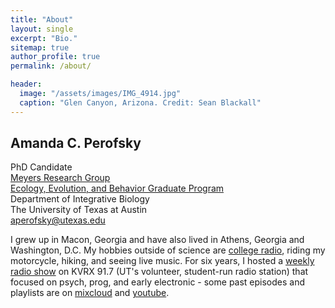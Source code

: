 ```yaml
---
title: "About"
layout: single
excerpt: "Bio."
sitemap: true
author_profile: true
permalink: /about/

header:
  image: "/assets/images/IMG_4914.jpg"
  caption: "Glen Canyon, Arizona. Credit: Sean Blackall"
---
```


## Amanda C. Perofsky
PhD Candidate <br>
[Meyers Research Group](http://www.bio.utexas.edu/research/meyers/)<br>
[Ecology, Evolution, and Behavior Graduate Program](https://www.cns.utexas.edu/eeb-graduate-program)<br>
Department of Integrative Biology <br>
The University of Texas at Austin <br>
<aperofsky@utexas.edu>

I grew up in Macon, Georgia and have also lived in Athens, Georgia and Washington, D.C. My hobbies outside of science are [college radio](https://kvrx.org), riding my motorcycle, hiking, and seeing live music. For six years, I hosted a [weekly radio show](http://www.kvrx.org/schedule/programs/275) on KVRX 91.7 (UT's volunteer, student-run radio station) that focused on psych, prog, and early electronic - some past episodes and playlists are on [mixcloud](https://www.mixcloud.com/amanda-perofsky/) and [youtube](https://www.youtube.com/channel/UCEroWMrtC54xit3wEkDLkuw).

